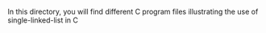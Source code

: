 In this directory, you will find different C program files illustrating the use of single-linked-list in C
